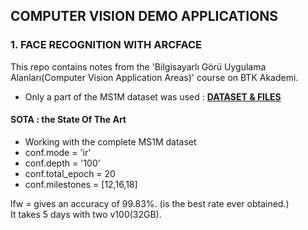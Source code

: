 ## COMPUTER VISION DEMO APPLICATIONS

### 1. FACE RECOGNITION WITH ARCFACE
This repo contains notes from the 'Bilgisayarlı Görü Uygulama Alanları(Computer Vision Application Areas)' course on BTK Akademi.

- Only a part of the MS1M dataset was used : **[DATASET & FILES](https://drive.google.com/file/d/1wjA5Gtx6EnH9W4m9gbFwzkBUWjceFqT3/view?usp=sharing)**

  

#### SOTA : the State Of The Art
- Working with the complete MS1M dataset
- conf.mode = 'ir'
- conf.depth = '100'
- conf.total_epoch = 20
- conf.milestones = [12,16,18]

lfw = gives an accuracy of 99.83%. (is the best rate ever obtained.) <br>
It takes 5 days with two v100(32GB).
